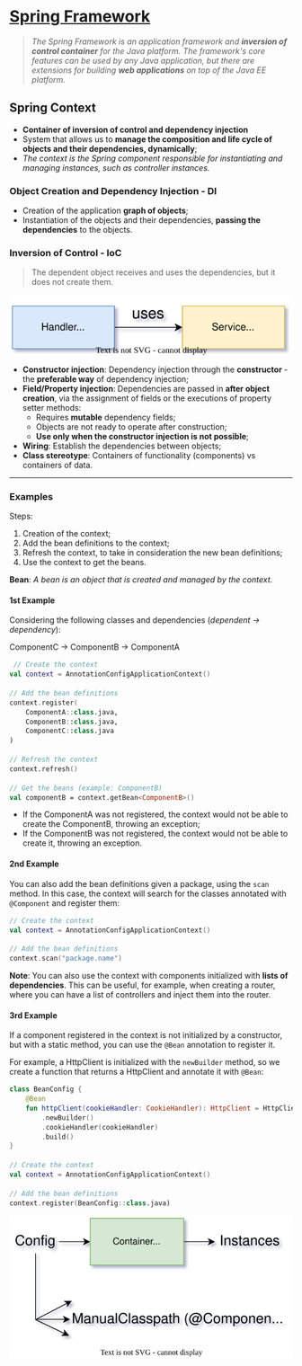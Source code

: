 # [Spring Framework](https://spring.io/)

> *The Spring Framework is an application framework and **inversion of control container** for the Java platform. The framework's core features can be used by any Java application, but there are extensions for building **web applications** on top of the Java EE platform.*

## Spring Context

* **Container of inversion of control and dependency injection**
* System that allows us to **manage the composition and life cycle of objects and their dependencies, dynamically**;
* *The context is the Spring component responsible for instantiating and managing instances, such as controller instances.*

### Object Creation and Dependency Injection - DI 

* Creation of the application **graph of objects**;
* Instantiation of the objects and their dependencies, **passing the dependencies** to the objects.

### Inversion of Control - IoC

> The dependent object receives and uses the dependencies, but it does not create them.

<p align="center">
    <img src="./docs/daw-diagrams-InversionOfControl.svg" alt="Inversion of Control" align="center"/>
</p>

* **Constructor injection**: Dependency injection through the **constructor** - the **preferable way** of dependency injection;
* **Field/Property injection**: Dependencies are passed in **after object creation**, via the assignment of fields or the executions of property setter methods:
  * Requires **mutable** dependency fields;
  * Objects are not ready to operate after construction;
  * **Use only when the constructor injection is not possible**;
* **Wiring**: Establish the dependencies between objects;
* **Class stereotype**: Containers of functionality (components) vs containers of data.

---

### Examples

Steps:

1. Creation of the context;
2. Add the bean definitions to the context;
3. Refresh the context, to take in consideration the new bean definitions;
4. Use the context to get the beans.

**Bean**: *A bean is an object that is created and managed by the context.*

#### 1st Example

Considering the following classes and dependencies (*dependent -> dependency*):

ComponentC -> ComponentB ->  ComponentA

```kotlin
 // Create the context
val context = AnnotationConfigApplicationContext()

// Add the bean definitions
context.register(
    ComponentA::class.java,
    ComponentB::class.java,
    ComponentC::class.java
)

// Refresh the context
context.refresh()

// Get the beans (example: ComponentB)
val componentB = context.getBean<ComponentB>()
```

* If the ComponentA was not registered, the context would not be able to create the ComponentB, throwing an exception;
* If the ComponentB was not registered, the context would not be able to create it, throwing an exception.

#### 2nd Example

You can also add the bean definitions given a package, using the `scan` method. In this case, the context will search for the classes annotated with `@Component` and register them:

```kotlin
// Create the context
val context = AnnotationConfigApplicationContext()

// Add the bean definitions
context.scan("package.name")
```

**Note**: You can also use the context with components initialized with **lists of dependencies**. This can be useful, for example, when creating a router, where you can have a list of controllers and inject them into the router.


#### 3rd Example

If a component registered in the context is not initialized by a constructor, but with a static method, you can use the `@Bean` annotation to register it.

For example, a HttpClient is initialized with the `newBuilder` method, so we create a function that returns a HttpClient and annotate it with `@Bean`:

```kotlin
class BeanConfig {
    @Bean
    fun httpClient(cookieHandler: CookieHandler): HttpClient = HttpClient
        .newBuilder()
        .cookieHandler(cookieHandler)
        .build()
}

// Create the context
val context = AnnotationConfigApplicationContext()

// Add the bean definitions
context.register(BeanConfig::class.java)
```

<p align="center">
    <img src="./docs/daw-diagrams-Context.svg" alt="Context" align="center"/>
</p>